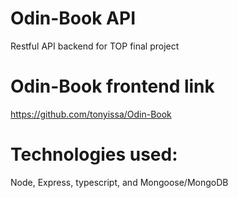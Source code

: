 # Odin-Book API
Restful API backend for TOP final project

# Odin-Book frontend link
https://github.com/tonyissa/Odin-Book

# Technologies used:
Node, Express, typescript, and Mongoose/MongoDB
